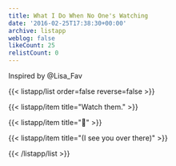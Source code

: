 ```yaml
---
title: What I Do When No One's Watching
date: '2016-02-25T17:38:30+00:00'
archive: listapp
weblog: false
likeCount: 25
relistCount: 0
---
```


Inspired by @Lisa_Fav

<!--more-->

{{< listapp/list order=false reverse=false >}}

   {{< listapp/item title="Watch them." >}}

   {{< listapp/item title="👀" >}}

   {{< listapp/item title="(I see you over there)" >}}

{{< /listapp/list >}}
